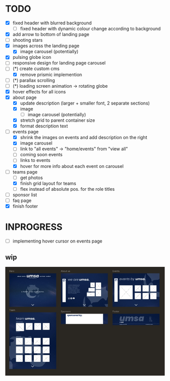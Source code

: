 # TODO
- [x] fixed header with blurred background
  - [ ] fixed header with dynamic colour change according to background
- [x] add arrow to bottom of landing page
- [ ] shooting stars
- [x] images across the landing page
  - [x] image carousel (potentially)
- [x] pulsing globe icon
- [ ] responsive design for landing page carousel
- [ ] (*) create custom cms
  - [x] remove prismic implemention
- [ ] (*) parallax scrolling
- [ ] (*) loading screen animation -> rotating globe
- [x] hover effects for all icons
- [x] about page
  - [x] update description (larger + smaller font, 2 separate sections)
  - [x] image 
    - [ ] image carousel (potentially)
  - [x] stretch grid to parent container size
  - [x] format description text
- [ ] events page
  - [x] shrink the images on events and add description on the right
  - [x] image carousel
  - [ ] link to "all events" -> "home/events" from "view all"
  - [ ] coming soon events 
  - [ ] links to events
  - [x] hover for more info about each event on carousel
- [ ] teams page
  - [ ] get photos
  - [x] finish grid layout for teams
  - [ ] flex instead of absolute pos. for the role titles
- [ ] sponsor list
- [ ] faq page
- [x] finish footer

# INPROGRESS
- [ ] implementing hover cursor on events page

## wip

![umsa wip](umsa-wip.jpg)
